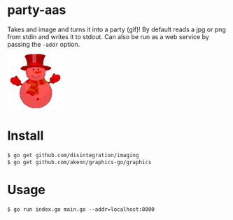 # party-aas

Takes and image and turns it into a party (gif)! By default reads a jpg or png
from stdin and writes it to stdout. Can also be run as a web service by passing
the `-addr` option.

![PARTY](/out.gif)

# Install

```
$ go get github.com/disintegration/imaging
$ go get github.com/akenn/graphics-go/graphics
```

# Usage

```
$ go run index.go main.go --addr=localhost:8000
```

